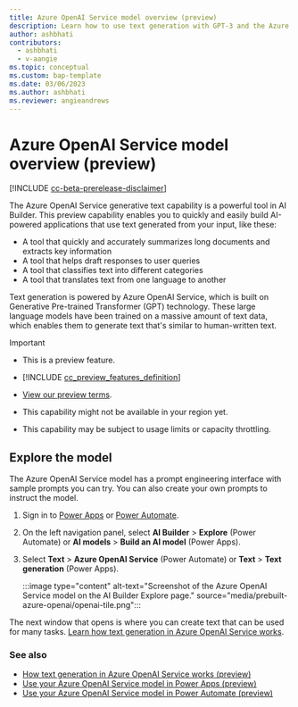 ```yaml
---
title: Azure OpenAI Service model overview (preview)
description: Learn how to use text generation with GPT-3 and the Azure OpenAI Service prebuilt model in AI Builder to build a ChatGPT-like experience in Power Platform.
author: ashbhati
contributors:
  - ashbhati
  - v-aangie
ms.topic: conceptual
ms.custom: bap-template
ms.date: 03/06/2023
ms.author: ashbhati
ms.reviewer: angieandrews
---
```


# Azure OpenAI Service model overview (preview)

[!INCLUDE [cc-beta-prerelease-disclaimer](./includes/cc-beta-prerelease-disclaimer.md)]

The Azure OpenAI Service generative text capability is a powerful tool in AI Builder. This preview capability enables you to quickly and easily build AI-powered applications that use text generated from your input, like these:

- A tool that quickly and accurately summarizes long documents and extracts key information
- A tool that helps draft responses to user queries
- A tool that classifies text into different categories
- A tool that translates text from one language to another

Text generation is powered by Azure OpenAI Service, which is built on Generative Pre-trained Transformer (GPT) technology. These large language models have been trained on a massive amount of text data, which enables them to generate text that's similar to human-written text.

> [!IMPORTANT]
>
> - This is a preview feature.
>
> - [!INCLUDE [cc_preview_features_definition](includes/cc-preview-features-definition.md)]
>
> - [View our preview terms](https://go.microsoft.com/fwlink/?linkid=2189520).
>
> - This capability might not be available in your region yet.
>
> - This capability may be subject to usage limits or capacity throttling.

## Explore the model

The Azure OpenAI Service model has a prompt engineering interface with sample prompts you can try. You can also create your own prompts to instruct the model.

1. Sign in to [Power Apps](https://make.powerapps.com) or [Power Automate](https://make.powerautomate.com).

1. On the left navigation panel, select **AI Builder** > **Explore** (Power Automate) or **AI models** > **Build an AI model** (Power Apps).

1. Select **Text** > **Azure OpenAI Service** (Power Automate) or **Text** > **Text generation** (Power Apps).

    :::image type="content" alt-text="Screenshot of the Azure OpenAI Service model on the AI Builder Explore page." source="media/prebuilt-azure-openai/openai-tile.png":::

The next window that opens is where you can create text that can be used for many tasks. [Learn how text generation in Azure OpenAI Service works](azure-openai-textgen.md).

### See also

- [How text generation in Azure OpenAI Service works (preview)](azure-openai-textgen.md)
- [Use your Azure OpenAI Service model in Power Apps (preview)](azure-openai-model-papp.md)
- [Use your Azure OpenAI Service model in Power Automate (preview)](azure-openai-model-pauto.md)
